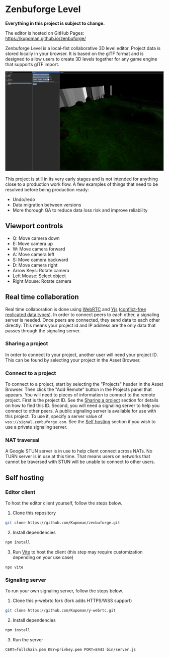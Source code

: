 # Zenbuforge Level
**Everything in this project is subject to change.**

The editor is hosted on GitHub Pages: https://kupoman.github.io/zenbuforge/

Zenbuforge Level is a local-fist collaborative 3D level editor.
Project data is stored locally in your browser.
It is based on the glTF format and is designed to allow users to create 3D levels together for any game engine that supports glTF import.

![Screenshot of Zenbuforge Level in action](screenshot.png)

This project is still in its very early stages and is not intended for anything close to a production work flow.
A few examples of things that need to be resolved before being production ready:
* Undo/redo
* Data migration between versions
* More thorough QA to reduce data loss risk and improve reliability

## Viewport controls
* Q: Move camera down
* E: Move camera up
* W: Move camera forward
* A: Move camera left
* S: Move camera backward
* D: Move camera right
* Arrow Keys: Rotate camera
* Left Mouse: Select object
* Right Mouse: Rotate camera

## Real time collaboration
Real time collaboration is done using [WebRTC](https://en.wikipedia.org/wiki/WebRTC) and [Yjs](https://yjs.dev/) ([conflict-free replicated data types](https://en.wikipedia.org/wiki/Conflict-free_replicated_data_type)).
In order to connect peers to each other, a signaling server is needed.
Once peers are connected, they send data to each other directly.
This means your project id and IP address are the only data that passes through the signaling server.

### Sharing a project
In order to connect to your project, another user will need your project ID.
This can be found by selecting your project in the Asset Browser.

### Connect to a project
To connect to a project, start by selecting the "Projects" header in the Asset Browser.
Then click the "Add Remote" button in the Projects panel that appears.
You will need to pieces of information to connect to the remote project.
First is the project ID.
See the [Sharing a project](#sharing-a-project) section for details on how to find this ID.
Second, you will need a signaling server to help you connect to other peers.
A public signaling server is available for use with this project.
To use it, specify a server value of `wss://signal.zenbuforge.com`.
See the [Self hosting](#self-hosting) section if you wish to use a private signaling server.

### NAT traversal
A Google STUN server is in use to help client connect across NATs.
No TURN server is in use at this time.
That means users on networks that cannot be traversed with STUN will be unable to connect to other users.

## Self hosting
### Editor client
To host the editor client yourself, follow the steps below.
1. Clone this repository
```bash
git clone https://github.com/Kupoman/zenbuforge.git
```
2. Install dependencies
```bash
npm install
```
3. Run [Vite](https://vitejs.dev/) to host the client (this step may require customization depending on your use case)
```
npx vite
```
### Signaling server
To run your own signaling server, follow the steps below.
1. Clone this y-webrtc fork (fork adds HTTPS/WSS support)
```bash
git clone https://github.com/Kupoman/y-webrtc.git
```
2. Install dependencies
```bash
npm install
```
3. Run the server
```
CERT=fullchain.pem KEY=privkey.pem PORT=8443 bin/server.js
```
